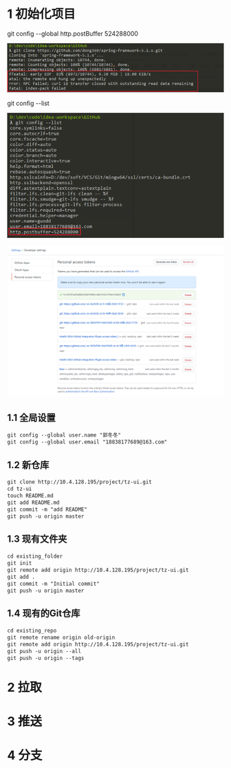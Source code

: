 # 1 初始化项目

git config --global http.postBuffer 524288000

![image-20201104185250136](../../../插图/image-20201104185250136.png)

git config --list

![image-20201104185321340](../../../插图/image-20201104185321340.png)





![image-20201105141431935](../../../插图/image-20201105141431935.png)



## 1.1 全局设置

```
git config --global user.name "郭冬冬"
git config --global user.email "18838177689@163.com"
```

## 1.2 新仓库

```
git clone http://10.4.128.195/project/tz-ui.git
cd tz-ui
touch README.md
git add README.md
git commit -m "add README"
git push -u origin master
```

## 1.3 现有文件夹

```
cd existing_folder
git init
git remote add origin http://10.4.128.195/project/tz-ui.git
git add .
git commit -m "Initial commit"
git push -u origin master
```

## 1.4 	现有的Git仓库

```
cd existing_repo
git remote rename origin old-origin
git remote add origin http://10.4.128.195/project/tz-ui.git
git push -u origin --all
git push -u origin --tags
```

# 2 拉取



# 3 推送



# 4 分支